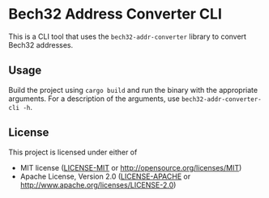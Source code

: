 # Bech32 Address Converter CLI

This is a CLI tool that uses the `bech32-addr-converter` library to convert Bech32 addresses.

## Usage

Build the project using `cargo build` and run the binary with the appropriate arguments. For a description of the arguments, use `bech32-addr-converter-cli -h`.

## License

This project is licensed under either of

- MIT license ([LICENSE-MIT](LICENSE) or http://opensource.org/licenses/MIT)
- Apache License, Version 2.0 ([LICENSE-APACHE](LICENSE) or http://www.apache.org/licenses/LICENSE-2.0)